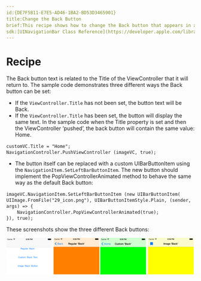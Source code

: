 ```yaml
---
id:{DE7F5B11-E7E5-AD46-1BA2-BD53D3465901}  
title:Change the Back Button  
brief:This recipe shows how to change the Back button that appears in a navigation controller.  
sdk:[UINavigationBar Class Reference](https://developer.apple.com/library/ios/#documentation/UIKit/Reference/UINavigationBar_Class/Reference/UINavigationBar.html)  
---
```


<a name="Recipe" class="injected"></a>


# Recipe

The Back button text is related to the Title of the ViewController that it
will return to. The sample code demonstrates three different ways the Back
button can be set:

-  If the `ViewController.Title` has not been set, the button text will be Back. 
-  If the `ViewController.Title` has been set, the button will display the same text. In the sample code when the Title property is set and then the ViewController ‘pushed’, the back button will contain the same value: Home. 


```
customVC.Title = "Home";
NavigationController.PushViewController (imageVC, true);
```

-  The button itself can be replaced with a custom UIBarButtonItem using the `NavigationItem.SetLeftBarButtonItem`. The new button should implement the PopViewControllerAnimated method to behave the same way as the default Back button: 


```
imageVC.NavigationItem.SetLeftBarButtonItem (new UIBarButtonItem(
UIImage.FromFile("29_icon.png"), UIBarButtonItemStyle.Plain, (sender, args) => {
    NavigationController.PopViewControllerAnimated(true);
}), true);
```

These screenshots show the three different Back buttons:

 [ ![](Images/NavBack.png)](Images/NavBack.png)